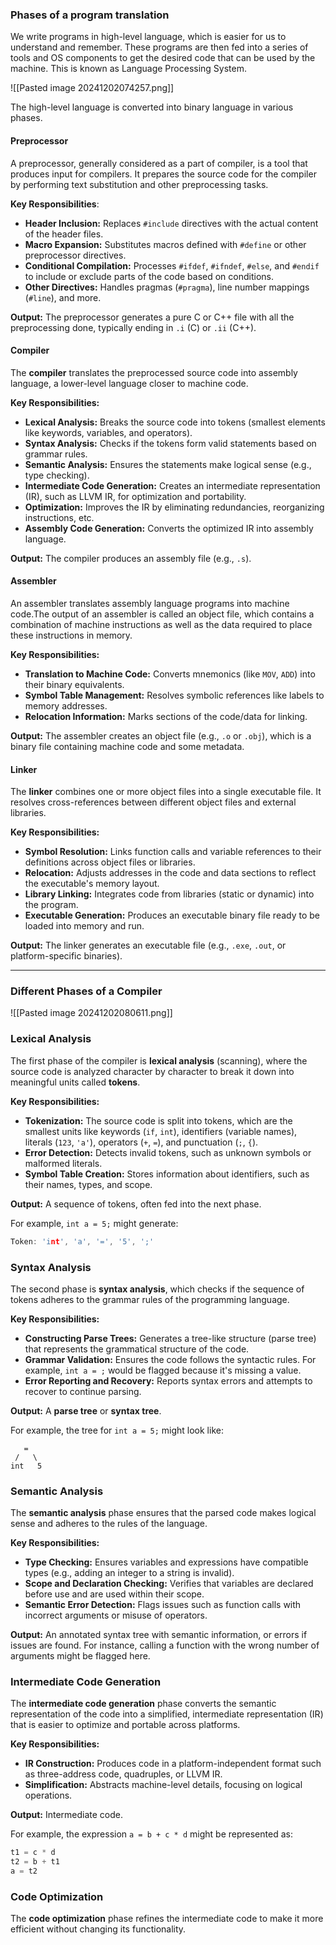 ### Phases of a program translation
We write programs in high-level language, which is easier for us to understand and remember. These programs are then fed into a series of tools and OS components to get the desired code that can be used by the machine. This is known as Language Processing System.

![[Pasted image 20241202074257.png]]

The high-level language is converted into binary language in various phases.

#### Preprocessor
A preprocessor, generally considered as a part of compiler, is a tool that produces input for compilers. It prepares the source code for the compiler by performing text substitution and other preprocessing tasks.

**Key Responsibilities**:
- **Header Inclusion:** Replaces `#include` directives with the actual content of the header files.
- **Macro Expansion:** Substitutes macros defined with `#define` or other preprocessor directives.
- **Conditional Compilation:** Processes `#ifdef`, `#ifndef`, `#else`, and `#endif` to include or exclude parts of the code based on conditions.
- **Other Directives:** Handles pragmas (`#pragma`), line number mappings (`#line`), and more.

**Output:** The preprocessor generates a pure C or C++ file with all the preprocessing done, typically ending in `.i` (C) or `.ii` (C++).
#### Compiler 
The **compiler** translates the preprocessed source code into assembly language, a lower-level language closer to machine code.

**Key Responsibilities:**
- **Lexical Analysis:** Breaks the source code into tokens (smallest elements like keywords, variables, and operators).
- **Syntax Analysis:** Checks if the tokens form valid statements based on grammar rules.
- **Semantic Analysis:** Ensures the statements make logical sense (e.g., type checking).
- **Intermediate Code Generation:** Creates an intermediate representation (IR), such as LLVM IR, for optimization and portability.
- **Optimization:** Improves the IR by eliminating redundancies, reorganizing instructions, etc.
- **Assembly Code Generation:** Converts the optimized IR into assembly language.

**Output:** The compiler produces an assembly file (e.g., `.s`).
#### Assembler
An assembler translates assembly language programs into machine code.The output of an assembler is called an object file, which contains a combination of machine instructions as well as the data required to place these instructions in memory.

**Key Responsibilities:**

- **Translation to Machine Code:** Converts mnemonics (like `MOV`, `ADD`) into their binary equivalents.
- **Symbol Table Management:** Resolves symbolic references like labels to memory addresses.
- **Relocation Information:** Marks sections of the code/data for linking.

**Output:** The assembler creates an object file (e.g., `.o` or `.obj`), which is a binary file containing machine code and some metadata.
#### Linker
The **linker** combines one or more object files into a single executable file. It resolves cross-references between different object files and external libraries.

**Key Responsibilities:**

- **Symbol Resolution:** Links function calls and variable references to their definitions across object files or libraries.
- **Relocation:** Adjusts addresses in the code and data sections to reflect the executable's memory layout.
- **Library Linking:** Integrates code from libraries (static or dynamic) into the program.
- **Executable Generation:** Produces an executable binary file ready to be loaded into memory and run.

**Output:** The linker generates an executable file (e.g., `.exe`, `.out`, or platform-specific binaries).

***

### Different Phases of a Compiler

![[Pasted image 20241202080611.png]]

### Lexical Analysis 
The first phase of the compiler is **lexical analysis** (scanning), where the source code is analyzed character by character to break it down into meaningful units called **tokens**.

**Key Responsibilities:**
- **Tokenization:** The source code is split into tokens, which are the smallest units like keywords (`if`, `int`), identifiers (variable names), literals (`123`, `'a'`), operators (`+`, `=`), and punctuation (`;`, `{`).
- **Error Detection:** Detects invalid tokens, such as unknown symbols or malformed literals.
- **Symbol Table Creation:** Stores information about identifiers, such as their names, types, and scope.

**Output:** A sequence of tokens, often fed into the next phase. 

For example, `int a = 5;` might generate:
```c
Token: 'int', 'a', '=', '5', ';'
```

### Syntax Analysis 
The second phase is **syntax analysis**, which checks if the sequence of tokens adheres to the grammar rules of the programming language.

**Key Responsibilities:**
- **Constructing Parse Trees:** Generates a tree-like structure (parse tree) that represents the grammatical structure of the code.
- **Grammar Validation:** Ensures the code follows the syntactic rules. For example, `int a = ;` would be flagged because it's missing a value.
- **Error Reporting and Recovery:** Reports syntax errors and attempts to recover to continue parsing.

**Output:** A **parse tree** or **syntax tree**. 

For example, the tree for `int a = 5;` might look like:
```
   =
 /   \
int   5
```

### Semantic Analysis 
The **semantic analysis** phase ensures that the parsed code makes logical sense and adheres to the rules of the language.

**Key Responsibilities:**
- **Type Checking:** Ensures variables and expressions have compatible types (e.g., adding an integer to a string is invalid).
- **Scope and Declaration Checking:** Verifies that variables are declared before use and are used within their scope.
- **Semantic Error Detection:** Flags issues such as function calls with incorrect arguments or misuse of operators.

**Output:** An annotated syntax tree with semantic information, or errors if issues are found. For instance, calling a function with the wrong number of arguments might be flagged here.

### Intermediate Code Generation 
The **intermediate code generation** phase converts the semantic representation of the code into a simplified, intermediate representation (IR) that is easier to optimize and portable across platforms.

**Key Responsibilities:**
- **IR Construction:** Produces code in a platform-independent format such as three-address code, quadruples, or LLVM IR.
- **Simplification:** Abstracts machine-level details, focusing on logical operations.

**Output:** Intermediate code.

For example, the expression `a = b + c * d` might be represented as:
```c
t1 = c * d
t2 = b + t1
a = t2
```

### Code Optimization
The **code optimization** phase refines the intermediate code to make it more efficient without changing its functionality.

